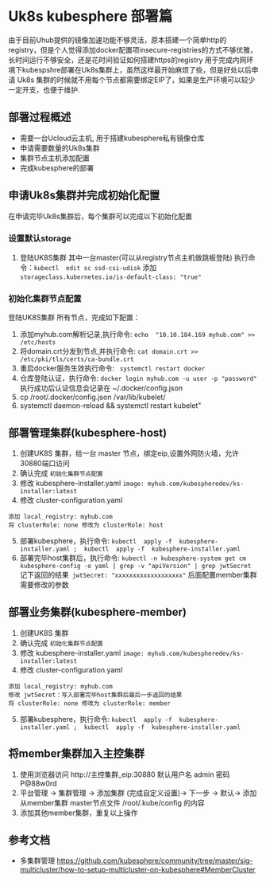 # Uk8s kubesphere 部署篇

由于目前Uhub提供的镜像加速功能不够灵活，原本搭建一个简单http的registry，但是个人觉得添加docker配置项insecure-registries的方式不够优雅，长时间运行不够安全，还是花时间验证如何搭建https的registry 用于完成内网环境下kubespshre部署在Uk8s集群上，虽然这样最开始麻烦了些，但是好处以后申请 Uk8s 集群的时候就不用每个节点都需要绑定EIP了，如果是生产环境可以较少一定开支，也便于维护.

## 部署过程概述

* 需要一台Ucloud云主机, 用于搭建kubesphere私有镜像仓库 
* 申请需要数量的Uk8s集群
* 集群节点主机添加配置
* 完成kubesphere的部署 

## 申请Uk8s集群并完成初始化配置 

在申请完毕Uk8s集群后，每个集群可以完成以下初始化配置

### 设置默认storage
1. 登陆UK8S集群 其中一台master(可以从registry节点主机做跳板登陆) 执行命令：`kubectl  edit sc ssd-csi-udisk` 添加 ` storageclass.kubernetes.io/is-default-class: "true" `

### 初始化集群节点配置 

登陆UK8S集群 所有节点，完成如下配置：

1. 添加myhub.com解析记录,执行命令: ` echo  "10.10.184.169 myhub.com" >> /etc/hosts `
2. 将domain.crt分发到节点,并执行命令: ` cat domain.crt >> /etc/pki/tls/certs/ca-bundle.crt ` 
3. 重启docker服务生效执行命令: ` systemctl restart docker`
4. 仓库登陆认证，执行命令: ` docker login myhub.com -u user -p "password" ` 执行成功后认证信息会记录在 ~/.docker/config.json
5. cp /root/.docker/config.json /var/lib/kubelet/
6. systemctl daemon-reload && systemctl restart kubelet"

## 部署管理集群(kubesphere-host)

1. 创建UK8S 集群，给一台 master 节点，绑定eip,设置外网防火墙，允许30880端口访问
2. 确认完成 `初始化集群节点配置` 
3. 修改 kubesphere-installer.yaml `image: myhub.com/kubespheredev/ks-installer:latest`
4. 修改 cluster-configuration.yaml
```
添加 local_registry: myhub.com
将 clusterRole: none 修改为 clusterRole: host
```
5. 部署kubesphere，执行命令: `kubectl  apply -f  kubesphere-installer.yaml ;  kubectl  apply -f  kubesphere-installer.yaml `
6. 部署完毕host集群后，执行命令: `kubectl -n kubesphere-system get cm kubesphere-config -o yaml | grep -v "apiVersion" | grep jwtSecret` 记下返回的结果` jwtSecret: "xxxxxxxxxxxxxxxxxxx"` 后面配置member集群需要修改的参数  

## 部署业务集群(kubesphere-member)

1. 创建UK8S 集群
2. 确认完成 `初始化集群节点配置`
3. 修改 kubesphere-installer.yaml `image: myhub.com/kubespheredev/ks-installer:latest`
4. 修改 cluster-configuration.yaml
```
添加 local_registry: myhub.com
修改 jwtSecret：写入部署完毕host集群后最后一步返回的结果 
将 clusterRole: none 修改为 clusterRole: member
```
5. 部署kubesphere，执行命令: `kubectl  apply -f  kubesphere-installer.yaml ;  kubectl  apply -f  kubesphere-installer.yaml `
## 将member集群加入主控集群

1. 使用浏览器访问 http://主控集群_eip:30880 默认用户名 admin 密码 P@88w0rd
2. 平台管理 -> 集群管理 -> 添加集群 (完成自定义设置)-> 下一步 -> 默认-> 添加从member集群 master节点文件 /root/.kube/config 的内容  
3. 添加其他member集群，重复以上操作

## 参考文档
 
* 多集群管理 https://github.com/kubesphere/community/tree/master/sig-multicluster/how-to-setup-multicluster-on-kubesphere#MemberCluster 
